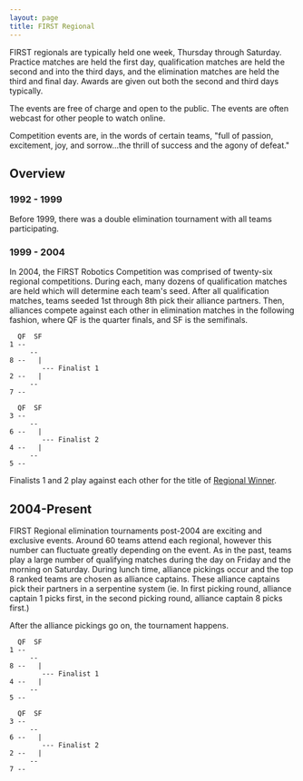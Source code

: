 ```yaml
---
layout: page
title: FIRST Regional
---
```


FIRST regionals are typically held one week, Thursday through Saturday. Practice
matches are held the first day, qualification matches are held the second and
into the third days, and the elimination matches are held the third and final
day. Awards are given out both the second and third days typically.

The events are free of charge and open to the public. The events are often
webcast for other people to watch online.

Competition events are, in the words of certain teams, "full of passion,
excitement, joy, and sorrow…the thrill of success and the agony of defeat."

##  Overview

###  1992 - 1999

Before 1999, there was a double elimination tournament with all teams
participating.

###  1999 - 2004

In 2004, the FIRST Robotics Competition was comprised of twenty-six regional
competitions. 
During each, many dozens of qualification matches are held which will
determine each team's seed. After all qualification matches, teams seeded 1st
through 8th pick their alliance partners.
Then, alliances compete against each other in elimination matches in the
following fashion, where QF is the quarter finals, and SF is the semifinals.

    
    
      QF  SF  
    1 -- 
         -- 
    8 --   |
            --- Finalist 1
    2 --   |
         -- 
    7 -- 
    
      QF  SF  
    3 -- 
         -- 
    6 --   |
            --- Finalist 2
    4 --   |
         -- 
    5 -- 
    

Finalists 1 and 2 play against each other for the title of [Regional
Winner](/index.php/Regional_Winner "Regional Winner" ).

## 2004-Present

FIRST Regional elimination tournaments post-2004 are exciting and exclusive
events. Around 60 teams attend each regional, however this number can
fluctuate greatly depending on the event. As in the past, teams play a large
number of qualifying matches during the day on Friday and the morning on
Saturday. During lunch time, alliance pickings occur and the top 8 ranked
teams are chosen as alliance captains. These alliance captains pick their
partners in a serpentine system (ie. In first picking round, alliance captain
1 picks first, in the second picking round, alliance captain 8 picks first.)

After the alliance pickings go on, the tournament happens.

    
    
      QF  SF  
    1 -- 
         -- 
    8 --   |
            --- Finalist 1
    4 --   |
         -- 
    5 -- 
    
      QF  SF  
    3 -- 
         -- 
    6 --   |
            --- Finalist 2
    2 --   |
         -- 
    7 -- 
    
